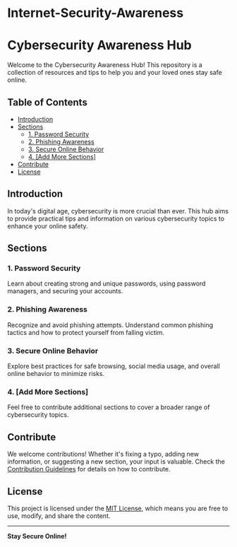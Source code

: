 # Internet-Security-Awareness
# Cybersecurity Awareness Hub

Welcome to the Cybersecurity Awareness Hub! This repository is a collection of resources and tips to help you and your loved ones stay safe online.

## Table of Contents
- [Introduction](#introduction)
- [Sections](#sections)
  - [1. Password Security](#1-password-security)
  - [2. Phishing Awareness](#2-phishing-awareness)
  - [3. Secure Online Behavior](#3-secure-online-behavior)
  - [4. [Add More Sections]](#4-add-more-sections)
- [Contribute](#contribute)
- [License](#license)

## Introduction

In today's digital age, cybersecurity is more crucial than ever. This hub aims to provide practical tips and information on various cybersecurity topics to enhance your online safety.

## Sections

### 1. Password Security
Learn about creating strong and unique passwords, using password managers, and securing your accounts.

### 2. Phishing Awareness
Recognize and avoid phishing attempts. Understand common phishing tactics and how to protect yourself from falling victim.

### 3. Secure Online Behavior
Explore best practices for safe browsing, social media usage, and overall online behavior to minimize risks.

### 4. [Add More Sections]
Feel free to contribute additional sections to cover a broader range of cybersecurity topics.

## Contribute

We welcome contributions! Whether it's fixing a typo, adding new information, or suggesting a new section, your input is valuable. Check the [Contribution Guidelines](CONTRIBUTING.md) for details on how to contribute.

## License

This project is licensed under the [MIT License](LICENSE), which means you are free to use, modify, and share the content.

---

**Stay Secure Online!**

